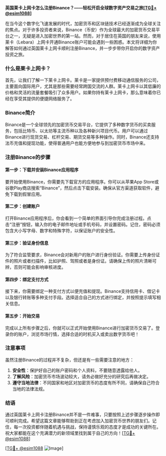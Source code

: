 **英国莱卡上网卡怎么注册Binance？——轻松开启全球数字资产交易之旅[[TG💪+ @esim1088](https://t.me/s/esim1088)]**

在当今这个数字化飞速发展的时代，加密货币和区块链技术已经逐渐成为全球关注的焦点。对于许多投资者来说，Binance（币安）作为全球最大的加密货币交易平台之一，无疑是进入加密世界的第一站。然而，对于居住在英国的朋友来说，使用莱卡（Lebara）上网卡开通Binance账户可能会遇到一些困惑。本文将详细为你解答如何通过英国莱卡上网卡顺利注册Binance，并一步步带你开启你的数字资产投资之旅。

### 什么是莱卡上网卡？

首先，让我们了解一下莱卡上网卡。莱卡是一家提供预付费移动通信服务的公司，主要面向国际用户，尤其是那些需要经常跨国交流的人群。莱卡上网卡以其低廉的价格和灵活的流量套餐吸引了众多用户。如果你持有莱卡上网卡，那么意味着你已经在享受其提供的便捷网络服务了。

### Binance简介

Binance是一个全球领先的加密货币交易平台，它提供了多种数字货币的买卖服务，包括比特币、以太坊等主流币种以及各种新兴项目代币。用户可以通过Binance进行现货交易、杠杆交易、期货交易等多种操作。同时，Binance还支持法币充值和提现功能，使得普通用户也能方便地参与到加密货币市场中来。

### 注册Binance的步骤

#### 第一步：下载并安装Binance应用程序

要开始使用Binance，你需要先下载官方的应用程序。你可以从苹果App Store或谷歌Play商店搜索“Binance”，然后点击下载安装。确保从官方渠道获取软件，避免下载到假冒应用。

#### 第二步：创建账户

打开Binance应用程序后，你会看到一个简单的界面引导你完成注册过程。点击“注册”按钮，输入你的电子邮件地址或手机号码，并设置密码。记住，密码必须包含大小写字母、数字和特殊字符，以保证账户的安全性。

#### 第三步：验证身份信息

为了符合监管要求，Binance会对新用户的账户进行身份验证。你需要上传身份证件的照片或者扫描件，比如护照、驾照或者是身份证。请确保上传的照片清晰可辨，否则可能会影响审核进度。

#### 第四步：绑定支付方式

接下来，你需要绑定一种支付方式以便充值和提现。Binance支持信用卡、借记卡以及银行转账等多种支付手段。选择适合自己的方式进行绑定，并按照提示填写相关信息。

#### 第五步：开始交易

完成以上所有步骤之后，你就可以正式开始使用Binance进行加密货币交易了。登录你的账户，浏览市场行情，选择合适的时机买入或卖出数字货币吧！

### 注意事项

虽然注册Binance的过程并不复杂，但还是有一些需要注意的地方：

1. **安全性**：保护好自己的账户密码和个人资料，不要随意透露给他人。
2. **了解风险**：加密货币市场波动较大，请务必做好充分的研究后再做决定。
3. **遵守当地法律**：不同国家和地区对加密货币的态度有所不同，请确保自己符合当地的法律法规。

### 结语

通过英国莱卡上网卡注册Binance并不是一件难事，只要按照上述步骤逐步操作即可顺利完成。希望这篇文章能够帮助到正在考虑加入加密货币世界的朋友们。记住，每一次投资都伴随着机遇与挑战，保持谨慎乐观的态度才是成功的关键所在。祝大家都能在这个充满潜力的新领域里找到属于自己的方向！[[TG💪+ @esim1088](https://t.me/s/esim1088)]

[[TG💪+ @esim1088](https://t.me/s/esim1088) ![Image](https://i.postimg.cc/4NQfJmqS/Snipaste-2025-05-13-00-14-12.png)]